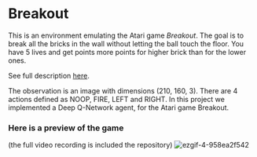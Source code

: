 # Breakout

This is an environment emulating the Atari game *Breakout*. The goal is to break all the bricks in the wall without letting the ball touch the floor. You have 5 lives and get points more points for higher brick than for the lower ones.

See full description [here](https://www.gymlibrary.dev/environments/atari/breakout/).

The observation is an image with dimensions (210, 160, 3).
There are 4 actions defined as NOOP, FIRE, LEFT and RIGHT.
In this project we implemented a Deep Q-Network agent, for the Atari game Breakout.

### Here is a preview of the game 
(the full video recording is included the repository)
![ezgif-4-958ea2f542](https://github.com/user-attachments/assets/5d0f2a56-696d-4374-a57b-4e6a513ed329)


